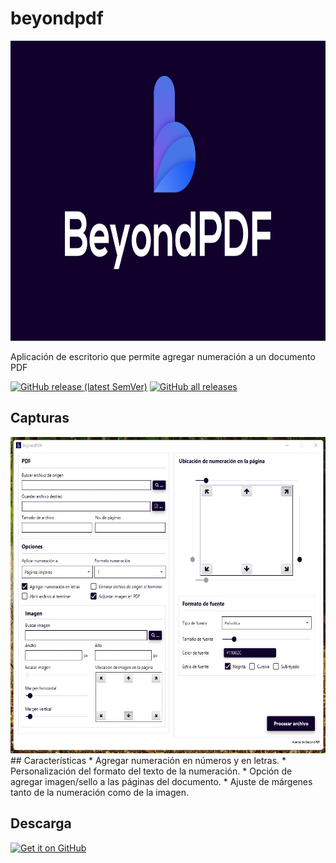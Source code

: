 # beyondpdf
<img src="https://raw.githubusercontent.com/M4NN3/beyondpdf/main/ss/banner.jpg" height="480">

Aplicación de escritorio que permite agregar numeración a un documento PDF

[![GitHub release (latest SemVer)](https://img.shields.io/github/v/release/m4nn3/beyondpdf.svg?logo=github&label=GitHub)](https://github.com/m4nn3/beyondpdf/releases/latest)
[![GitHub all releases](https://img.shields.io/github/downloads/m4nn3/beyondpdf/total?logo=github)](https://github.com/m4nn3/beyondpdf/releases/latest)

## Capturas
<img src="https://raw.githubusercontent.com/M4NN3/beyondpdf/main/ss/home.jpg" height="506">
## Características
  * Agregar numeración en números y en letras.
  * Personalización del formato del texto de la numeración.
  * Opción de agregar imagen/sello a las páginas del documento.
  * Ajuste de márgenes tanto de la numeración como de la imagen.

## Descarga
[<img src="https://raw.githubusercontent.com/andOTP/andOTP/master/assets/badges/get-it-on-github.png" alt="Get it on GitHub" height="75">](https://github.com/M4NN3/beyondpdf/releases/latest)
